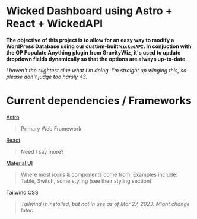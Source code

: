 # Wicked Dashboard using Astro + React + WickedAPI

**The objective of this project is to allow for an easy way to modify a WordPress Database using our custom-built `WickedAPI`. In conjuction with the GP Populate Anything plugin from GravityWiz, it's used to update dropdown fields dynamically so that the options are always up-to-date.**

_I haven't the slightest clue what I'm doing. I'm straight up winging this, so please don't judge too harsly <3._

# Current dependencies / Frameworks

[Astro](https://docs.astro.build/en/getting-started/)

> Primary Web Framework

[React](https://legacy.reactjs.org/docs/getting-started.html)

> Need I say more?

[Material UI](https://mui.com/material-ui/getting-started/overview/)

> Where most icons & components come from. Examples include: Table, Switch, some styling (see their styling section)

[Tailwind CSS](https://tailwindcss.com/docs/installation)

> _Tailwind is installed, but not in use as of Mar 27, 2023. Might change later._
